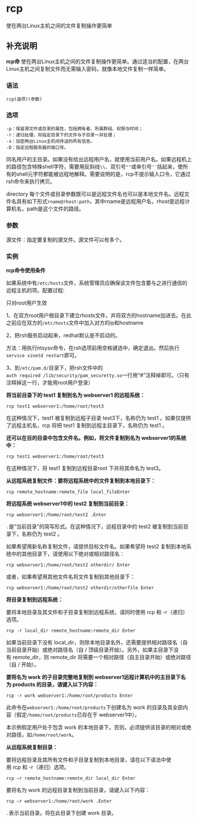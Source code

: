 rcp
===

使在两台Linux主机之间的文件复制操作更简单

## 补充说明

**rcp命** 使在两台Linux主机之间的文件复制操作更简单。通过适当的配置，在两台Linux主机之间复制文件而无需输入密码，就像本地文件复制一样简单。

### 语法  

```
rcp(选项)(参数)
```

### 选项  

```
-p：保留源文件或目录的属性，包括拥有者、所属群组、权限与时间；
-r：递归处理，将指定目录下的文件与子目录一并处理；
-x：加密两台Linux主机间传送的所有信息。
-D：指定远程服务器的端口号。
```

同名用户的主目录。如果没有给出远程用户名，就使用当前用户名。如果远程机上的路径包含特殊shell字符，需要用反斜线`\\`、双引号`""`或单引号`''`括起来，使所有的shell元字符都能被远程地解释。需要说明的是，rcp不提示输入口令，它通过rsh命令来执行拷贝。

directory 每个文件或目录参数既可以是远程文件名也可以是本地文件名。远程文件名具有如下形式`rname@rhost:path`，其中rname是远程用户名，rhost是远程计算机名，path是这个文件的路径。

### 参数  

源文件：指定要复制的源文件。源文件可以有多个。

### 实例  

**rcp命令使用条件**

如果系统中有`/etc/hosts`文件，系统管理员应确保该文件包含要与之进行通信的远程主机的项。配置过程:

只对root用户生效

1、在双方root用户根目录下建立rhosts文件，并将双方的hostname加进去。在此之前应在双方的`/etc/hosts`文件中加入对方的ip和hostname

2、把rsh服务启动起来，redhat默认是不启动的。

方法：用执行ntsysv命令，在rsh选项前用空格键选中，确定退出。然后执行`service xinetd restart`即可。

3、到`/etc/pam.d/`目录下，把rsh文件中的`auth required /lib/security/pam_securetty.so`一行用“#”注释掉即可。（只有注释掉这一行，才能用root用户登录）

**将当前目录下的 test1 复制到名为 webserver1 的远程系统：**

```
rcp test1 webserver1:/home/root/test3
```

在这种情况下，test1 被复制到远程子目录 test3下，名称仍为 test1 。如果仅提供了远程主机名，rcp 将把 test1 复制到远程主目录下，名称仍为 test1 。

**还可以在目的目录中包含文件名。例如，将文件复制到名为 webserver1的系统中：**

```
rcp test1 webserver1:/home/root/test3
```

在这种情况下，将 test1 复制到远程目录root 下并将其命名为 test3。

**从远程系统复制文件：要将远程系统中的文件复制到本地目录下：**

```
rcp remote_hostname:remote_file local_fileEnter
```

**将远程系统 webserver1中的 test2 复制到当前目录：**

```
rcp webserver1:/home/root/test2 .Enter
```

`.`是“当前目录”的简写形式。在这种情况下，远程目录中的 test2 被复制到当前目录下，名称仍为 test2 。

如果希望用新名称复制文件，请提供目标文件名。如果希望将 test2 复制到本地系统中的其他目录下，请使用以下绝对或相对路径名：

```
rcp webserver1:/home/root/test2 otherdir/ Enter
```

或者，如果希望用其他文件名将文件复制到其他目录下：

```
rcp webserver1:/home/root/test2 otherdir/otherfile Enter
```

**将目录复制到远程系统：**

要将本地目录及其文件和子目录复制到远程系统，请同时使用 rcp 和 -r（递归）选项。

```
rcp -r local_dir remote_hostname:remote_dir Enter
```

如果当前目录下没有 local_dir，则除本地目录名外，还需要提供相对路径名（自当前目录开始）或绝对路径名（自 / 顶级目录开始）。另外，如果主目录下没有 remote_dir，则 remote_dir 将需要一个相对路径（自主目录开始）或绝对路径（自 / 开始）。

**要将名为 work 的子目录完整地复制到 webserver1远程计算机中的主目录下名为 products 的目录，请键入以下内容：**

```
rcp -r work webserver1:/home/root/products Enter
```

此命令在`webserver1:/home/root/products`下创建名为 work 的目录及其全部内容（假定`/home/root/products`已存在于 webserver1中）。

本示例假定用户处于包含 work 的本地目录下。否则，必须提供该目录的相对或绝对路径，如`/home/root/work`。

**从远程系统复制目录：**

要将远程目录及其所有文件和子目录复制到本地目录，请在以下语法中使用 rcp 和 -r（递归）选项。

```
rcp –r remote_hostname:remote_dir local_dir Enter
```

要将名为 work 的远程目录复制到当前目录，请键入以下内容：

```
rcp –r webserver1:/home/root/work .Enter
```

`.`表示当前目录。将在此目录下创建 work 目录。